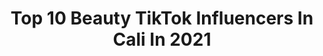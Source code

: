 ---
title: Top 10 Beauty TikTok Influencers In Cali In 2021
description: >-
  Find top beauty TikTok influencers in Cali in 2021. Most popular hashtags: #beauty #viral #fyp #love.
platform: TikTok
hits: 6
text_top: Discover the top-rated TikTok accounts on inBeat.
text_bottom: inBeat has 6 TikTok influencers like this in Cali, Colombia for you to connect with.
profiles:
  - username: "alvarocardenas76"
    fullname: >-
      Alvaro Cardenas
    bio: >-
      colombia🇨🇴 80k🔓🔜 90k? 🔝 Chaos in progress 🤯 Los estaré siguiendo en insta
    location: "Colombia"
    followers: 89000
    engagement: 1845
    commentsToLikes: 0.032025
    id: cka6m9v1s6ck90i78qp6i5q37
    verified: false
    hashtags: "#boy, #menstyle, #latinboy, #body"
  - username: "susana_tunes"
    fullname: >-
      susana_tunes
    bio: >-
      💋💄MakeUp Artist 📫 For inquires: susanatunes@gmail.com
    location: "Colombia"
    followers: 496000
    engagement: 1222
    commentsToLikes: 0.017053
    id: ck8hkd3qbdfc00j78mm9umzkb
    verified: false
    hashtags: "#elproblema, #tiktokdice, #spookytreats, #emociones"
  - username: "ana_cozar"
    fullname: >-
      Espana927
    bio: >-
      IFBB Nutrex Athlete Ryderwear Athlete WORKOUT ADVICE 💯
    location: "Colombia"
    followers: 364800
    engagement: 736
    commentsToLikes: 0.012016
    id: ck9f1op5o90zy0j78ei5uin7k
    verified: true
    hashtags: "#core, #hardwork, #legsworkout, #sweat"
  - username: "herreramzzl"
    fullname: >-
      Juan Herrera ⚡️
    bio: >-
      All are crazy 🤪 IG: @herreramzl 🌴 100k?
    location: "Colombia"
    followers: 31693
    engagement: 1176
    commentsToLikes: 0.009931
    id: ck9eocjejnk5i0j78p9yt7j3t
    verified: false
    hashtags: "#food, #photo, #love, #humor"
  - username: "marymassmakeup"
    fullname: >-
      Maria Teresa
    bio: >-
      Makeup Artist 👩🏻‍🎨 📍Colombia! Sígueme en Insta! marymassmakeup01@gmail.com
    location: "Colombia"
    followers: 133700
    engagement: 851
    commentsToLikes: 0.017559
    id: ckb9q6ux3lri30j235fgvr7ef
    verified: false
    hashtags: "#makeuptips, #makeup, #parpadocaido, #marymasstips"
  - username: "adrianaramos911"
    fullname: >-
      A D R I A N A (≧▽≦)
    bio: >-
      50k ?? 😉 don't be shy, put some more Be part of my life 🧚 📍Baq 🇨🇴
    location: "Colombia"
    followers: 37900
    engagement: 840
    commentsToLikes: 0.017902
    id: ckc80pwnx21ok0j23cu6xmek1
    verified: false
    hashtags: "#greenscreen, #argentina, #cuarentena, #chile"
  - username: "vivitorresv"
    fullname: >-
      Vivi Torres
    bio: >-
      Beauty, Fashion, Mom, LifeStyle ⠀ Instagram: @ViviTorresv ⠀ YouTube ViviTorres
    location: "Colombia"
    followers: 21000
    engagement: 463
    commentsToLikes: 0.012208
    id: ckb9brhpiy9ak0j23yep8v6im
    verified: false
    hashtags: "#tiktokfamily, #kitchen, #family, #parati"
  - username: "fersfantasy"
    fullname: >-
      fersfantasy 
    bio: >-
      Sigueme en Instagram para que tu crush te ponga atención IG: Fersfantasy 💕
    location: "Colombia"
    followers: 617400
    engagement: 1502
    commentsToLikes: 0.012841
    id: ckbb8skp3xxun0j2322cz6qbz
    verified: true
    hashtags: "#halloween, #halloweenmakeup, #beauty, #tiktokfashion"
  - username: "alvarocardenas76"
    fullname: >-
      Alvaro Cardenas
    bio: >-
      colombia🇨🇴 80k🔓🔜 90k? 🔝 Chaos in progress 🤯 Los estaré siguiendo en insta
    location: "Colombia"
    followers: 89000
    engagement: 1845
    commentsToLikes: 0.032025
    id: cka6m9v1s6ck90i78qp6i5q37
    verified: false
    hashtags: "#boy, #menstyle, #latinboy, #body"
  - username: "susana_tunes"
    fullname: >-
      susana_tunes
    bio: >-
      💋💄MakeUp Artist 📫 For inquires: susanatunes@gmail.com
    location: "Colombia"
    followers: 496000
    engagement: 1222
    commentsToLikes: 0.017053
    id: ck8hkd3qbdfc00j78mm9umzkb
    verified: false
    hashtags: "#elproblema, #tiktokdice, #spookytreats, #emociones"
---